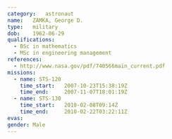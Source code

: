 ```yaml
---
category:	astronaut
name:	ZAMKA, George D.
type:	military
dob:	1962-06-29
qualifications:
  - BSc in mathematics
  - MSc in engineering management
references:
  - http://www.nasa.gov/pdf/740566main_current.pdf
missions:
  - name: STS-120
    time_start:   2007-10-23T15:38:19Z
    time_end:     2007-11-07T18:01:19Z
  - name: STS-130
    time_start:   2010-02-08T09:14Z
    time_end:     2010-02-22T03:22:11Z
evas:
gender:	Male
---
```

